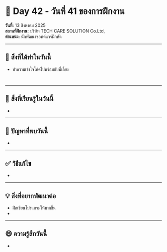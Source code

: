 # 📅 Day 42 - วันที่ 41 ของการฝึกงาน
**วันที่:** 13 สิงหาคม 2025  
**สถานที่ฝึกงาน:** บริษัท TECH CARE SOLUTION Co.Ltd,  
**ตำแหน่ง:** นักพัฒนาซอฟต์แวร์ฝึกหัด


---

## 📝 สิ่งที่ได้ทำในวันนี้
- ทำความเข้าใจโค้ดไปพร้อมกับพี่เลี้ยง


```


```

---

## 🎯 สิ่งที่เรียนรู้ในวันนี้ 
- 




---

## 🤔 ปัญหาที่พบวันนี้
- 




---

## ✅ วิธีแก้ไข
- 


---

## 💡 สิ่งที่อยากพัฒนาต่อ
- ฝึกเขียนโปรแกรมให้มากขึ้น
- 



---

## 😄 ความรู้สึกวันนี้
- 
